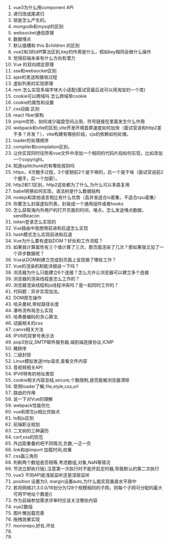1. vue3为什么用component API
2. 递归改成尾递归
3. 锁是怎么产生的。
4. mongodb和mysql的区别
5. websocket通信原理
6. 数据埋点
7. 默认插槽和 this.$children 的区别
8. vue2和3的diff算法区别,key的作用是什么，假如key相同会做什么操作
9. 觉得前端未来有什么方向有潜力
10. Vue 的双向绑定原理
11. sse和websocket区别
12. ajax的发送和接收过程
13. 虚拟列表的实现原理
14. rem 怎么实现多端字体大小适配(面试官最后说可以用淘宝的一个库)
15. cookie可以跨域吗 怎么跨域带cookie
16. cookie的属性和设置
17. css动画 区别
19. react fiber架构
20. pnpm优势，如何减少磁盘空间占用，符号链接在里面发生什么作用
21. webpack和vite的区别,vite开发环境首屏速度如何加快（面试官说和http2差不多？并发？），vite构建有哪些阶段，cjs的依赖如何处理。
22. loader的处理顺序
23. complier和complation区别，
24. 让你实现同时往所有vue文件中添加一个相同的代码片段如何实现，比如添加一个copyright。
25. 知道splitchunk的有哪些规则吗
26. https，4次握手过程，3个密钥前2个是干嘛的，后一个是干啥（面试官说前2个握手，后一个加密）。
27. http2和1.1区别，http2这些都为了什么,为什么可以多路复用
28. babel转换如何实现，语法树是什么数据结构
29. nodejs和其他语言相比有什么优势（高并发适合io密集，不适合cpu密集）
30. 你要怎么封装虚拟列表，封装成一个通用组件或者hooks
31. 怎么获取海内外用户的打开页面的时间，埋点，怎么发送埋点数据，sendBeacon
32. token登录怎么实现的
33. Vue路由中我想用前进和后退怎么实现
34. hash模式怎么实现前进和后退
35. Vue为什么要有虚拟DOM？好处和工作流程？
36. 如果我计算属性有三个值计算了三次，那页面渲染了几次？那如果我又加了一个异步数据呢？
37. Vue从DOM树建立完成到页面上呈现做了哪些工作？
38. Vue的渲染机制能详细说一下吗？
39. 浏览器为什么只能建立6个连接？怎么允许让浏览器可以建立多个连接
40. 浏览器的渲染线程是怎么工作的？
41. 浏览器渲染线程和js线程冲突吗？是一起同时工作的？
42. 代码题：异步实现加法。
43. DOM原生操作
44. 哈夫曼树,带权路径长度
45. 瀑布流布局怎么实现
46. 哈弗曼编码的贪心算法
47. 动画相关的css
48. canvs相关方法
49. IPV6的双冒号表示法
50. pop3协议,SMTP邮件服务器,端到端连接协议,ICMP
51. 桶排序
52. 二级封锁
53. Linux模拟发送http请求,查看文件内容
54. 音视频相关API
55. IPV6特有的地址类型
56. cookie相关内容总结,secure,个数限制,是否能被浏览器清除
57. 常用loader了解,file,style,css,url
58. 路由的作用
59. 说一下对Vue的理解
60. webpack性能优化
61. vue和原生js相比优缺点
62. ts和js区别
63. 前端职业规划
64. 二叉树的三种遍历
65. csrf,xss的防范
66. 外边距重叠的吧不同情况,负数,一正一负
67. link和@import 加载时间,权重
68. css画三角形
69. 判断两个数组是否相等,考虑数组,对象,NaN等情况
70. 节流立即执行版),注意第一次执行时不能开启定时器,导致默认的第二次执行
71. vue3 不同API是浅层监听还是深层监听
72. position 设置为0, margin设置auto,为什么能实现垂直水平居中
73. 若将网络21.3.0.0/16划分为128个规模相同的子网，则每个子网可分配的最大可用1P地址个数是()
74. 作为前端参加需求评审时应该关注哪些内容
75. vue2数组
76. 图片懒加载完善
77. 拖拽效果实现
78. monorepo,好处,坏处
79. 
83. 



